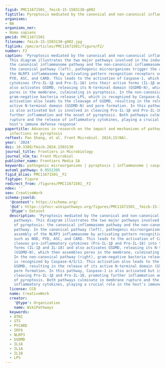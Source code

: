 ```yaml
---
figid: PMC11671501__fmicb-15-1503130-g002
figtitle: Pyroptosis mediated by the canonical and non-canonical inflammasome pathways
organisms:
- NA
organisms_ner:
- Homo sapiens
pmcid: PMC11671501
filename: fmicb-15-1503130-g002.jpg
figlink: /pmc/articles/PMC11671501/figure/F2/
number: F2
caption: 'Pyroptosis mediated by the canonical and non-canonical inflammasome pathways.
  This diagram illustrates the two major pathways involved in the induction of pyroptosis:
  the canonical inflammasome pathway and the non-canonical inflammasome pathway. In
  the canonical pathway (left), pathogenic microorganisms trigger the assembly of
  the NLRP3 inflammasome by activating pattern recognition receptors such as NOD,
  PYD, ASC, and CARD. This leads to the activation of Caspase-1, which cleaves pro-inflammatory
  cytokines (Pro-IL-1β and Pro-IL-18) into their active forms (IL-1β and IL-18) and
  also activates GSDMD, releasing its N-terminal domain (GSDMD-N), which then assembles
  pores in the membrane, culminating in pyroptosis. In the non-canonical pathway (right),
  gram-negative bacteria release LPS, which is recognized by Caspase-4/5/11. This
  activation also leads to the cleavage of GSDMD, resulting in the release of its
  active N-terminal domain (GSDMD-N) and pore formation. In this pathway, Caspase-1
  is also activated but is involved in cleaving Pro-IL-1β and Pro-IL-18, promoting
  further inflammation and the onset of pyroptosis. Both pathways culminate in membrane
  rupture and the release of inflammatory cytokines, playing a crucial role in the
  host’s immune defense response'
papertitle: Advances in research on the impact and mechanisms of pathogenic microorganism
  infections on pyroptosis
reftext: Pan Shang, et al. Front Microbiol. 2024;15(NA).
year: '2024'
doi: 10.3389/fmicb.2024.1503130
journal_title: Frontiers in Microbiology
journal_nlm_ta: Front Microbiol
publisher_name: Frontiers Media SA
keywords: pathogenic microorganisms | pyroptosis | inflammasome | caspase | granzyme
automl_pathway: 0.9552395
figid_alias: PMC11671501__F2
figtype: Figure
redirect_from: /figures/PMC11671501__F2
ndex: ''
seo: CreativeWork
schema-jsonld:
  '@context': https://schema.org/
  '@id': https://pfocr.wikipathways.org/figures/PMC11671501__fmicb-15-1503130-g002.html
  '@type': Dataset
  description: 'Pyroptosis mediated by the canonical and non-canonical inflammasome
    pathways. This diagram illustrates the two major pathways involved in the induction
    of pyroptosis: the canonical inflammasome pathway and the non-canonical inflammasome
    pathway. In the canonical pathway (left), pathogenic microorganisms trigger the
    assembly of the NLRP3 inflammasome by activating pattern recognition receptors
    such as NOD, PYD, ASC, and CARD. This leads to the activation of Caspase-1, which
    cleaves pro-inflammatory cytokines (Pro-IL-1β and Pro-IL-18) into their active
    forms (IL-1β and IL-18) and also activates GSDMD, releasing its N-terminal domain
    (GSDMD-N), which then assembles pores in the membrane, culminating in pyroptosis.
    In the non-canonical pathway (right), gram-negative bacteria release LPS, which
    is recognized by Caspase-4/5/11. This activation also leads to the cleavage of
    GSDMD, resulting in the release of its active N-terminal domain (GSDMD-N) and
    pore formation. In this pathway, Caspase-1 is also activated but is involved in
    cleaving Pro-IL-1β and Pro-IL-18, promoting further inflammation and the onset
    of pyroptosis. Both pathways culminate in membrane rupture and the release of
    inflammatory cytokines, playing a crucial role in the host’s immune defense response'
  license: CC0
  name: CreativeWork
  creator:
    '@type': Organization
    name: WikiPathways
  keywords:
  - ATN1
  - STS
  - PYCARD
  - IRF6
  - NLRP3
  - GSDMD
  - IL18
  - IL1A
  - IL1B
  - LPS
---
```

